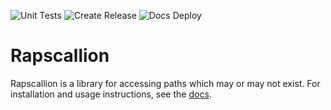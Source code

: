![Unit Tests](https://github.com/chipioindustries/rapscallion/actions/workflows/ci.yml/badge.svg)
![Create Release](https://github.com/chipioindustries/rapscallion/actions/workflows/release.yml/badge.svg)
![Docs Deploy](https://github.com/chipioindustries/rapscallion/actions/workflows/docs-deploy.yml/badge.svg)

# Rapscallion

Rapscallion is a library for accessing paths which may or may not exist. For installation and usage instructions, see the [docs](https://chipioindustries.github.io/rapscallion).